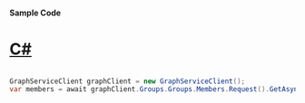 #### Sample Code
# [C#](#tab/Csharp)

```C#

GraphServiceClient graphClient = new GraphServiceClient();
var members = await graphClient.Groups.Groups.Members.Request().GetAsync();

```
